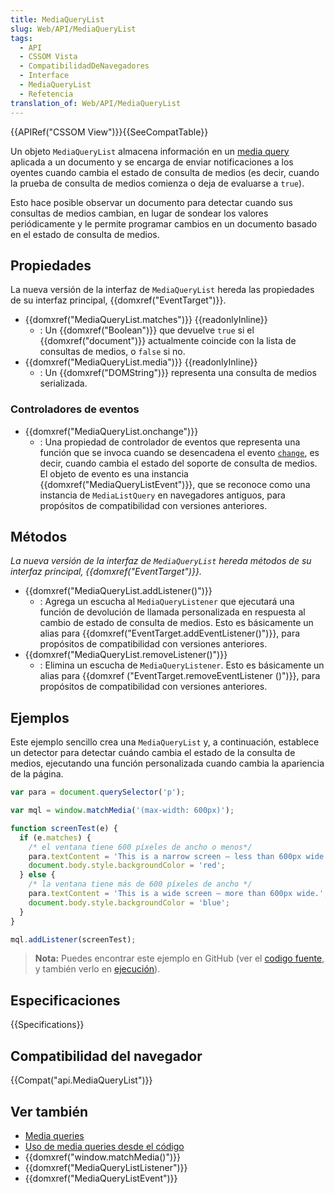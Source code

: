 ```yaml
---
title: MediaQueryList
slug: Web/API/MediaQueryList
tags:
  - API
  - CSSOM Vista
  - CompatibilidadDeNavegadores
  - Interface
  - MediaQueryList
  - Refetencia
translation_of: Web/API/MediaQueryList
---
```


{{APIRef("CSSOM View")}}{{SeeCompatTable}}

Un objeto `MediaQueryList` almacena información en un [media query](/es/docs/Web/CSS/Media_Queries) aplicada a un documento y se encarga de enviar notificaciones a los oyentes cuando cambia el estado de consulta de medios (es decir, cuando la prueba de consulta de medios comienza o deja de evaluarse a `true`).

Esto hace posible observar un documento para detectar cuando sus consultas de medios cambian, en lugar de sondear los valores periódicamente y le permite programar cambios en un documento basado en el estado de consulta de medios.

## Propiedades

La nueva versión de la interfaz de `MediaQueryList` hereda las propiedades de su interfaz principal, {{domxref("EventTarget")}}.

- {{domxref("MediaQueryList.matches")}} {{readonlyInline}}
  - : Un {{domxref("Boolean")}} que devuelve `true` si el
    {{domxref("document")}} actualmente coincide con la lista de consultas de medios, o `false` si no.
- {{domxref("MediaQueryList.media")}} {{readonlyInline}}
  - : Un {{domxref("DOMString")}} representa una consulta de medios serializada.

### Controladores de eventos

- {{domxref("MediaQueryList.onchange")}}
  - : Una propiedad de controlador de eventos que representa una función que se invoca cuando se desencadena el evento [`change`](/es/docs/Web/Reference/Events/change), es decir, cuando cambia el estado del soporte de consulta de medios. El objeto de evento es una instancia {{domxref("MediaQueryListEvent")}}, que se reconoce como una instancia de `MediaListQuery` en navegadores antiguos, para propósitos de compatibilidad con versiones anteriores.

## Métodos

_La nueva versión de la interfaz de `MediaQueryList` hereda métodos de su interfaz principal, {{domxref("EventTarget")}}._

- {{domxref("MediaQueryList.addListener()")}}
  - : Agrega un escucha al `MediaQueryListener` que ejecutará una función de devolución de llamada personalizada en respuesta al cambio de estado de consulta de medios. Esto es básicamente un alias para {{domxref("EventTarget.addEventListener()")}}, para propósitos de compatibilidad con versiones anteriores.
- {{domxref("MediaQueryList.removeListener()")}}
  - : Elimina un escucha de `MediaQueryListener`. Esto es básicamente un alias para {{domxref ("EventTarget.removeEventListener ()")}}, para propósitos de compatibilidad con versiones anteriores.

<!---->

## Ejemplos

Este ejemplo sencillo crea una `MediaQueryList` y, a continuación, establece un detector para detectar cuándo cambia el estado de la consulta de medios, ejecutando una función personalizada cuando cambia la apariencia de la página.

```js
var para = document.querySelector('p');

var mql = window.matchMedia('(max-width: 600px)');

function screenTest(e) {
  if (e.matches) {
    /* el ventana tiene 600 píxeles de ancho o menos*/
    para.textContent = 'This is a narrow screen — less than 600px wide.';
    document.body.style.backgroundColor = 'red';
  } else {
    /* la ventana tiene más de 600 píxeles de ancho */
    para.textContent = 'This is a wide screen — more than 600px wide.';
    document.body.style.backgroundColor = 'blue';
  }
}

mql.addListener(screenTest);
```

> **Nota:** Puedes encontrar este ejemplo en GitHub (ver el [codigo fuente](https://github.com/mdn/dom-examples/blob/master/mediaquerylist/index.html), y también verlo en [ejecución](https://mdn.github.io/dom-examples/mediaquerylist/index.html)).

## Especificaciones

{{Specifications}}

## Compatibilidad del navegador

{{Compat("api.MediaQueryList")}}

## Ver también

- [Media queries](/es/docs/CSS/Media_queries)
- [Uso de media queries desde el código](/es/docs/CSS/Using_media_queries_from_code)
- {{domxref("window.matchMedia()")}}
- {{domxref("MediaQueryListListener")}}
- {{domxref("MediaQueryListEvent")}}
